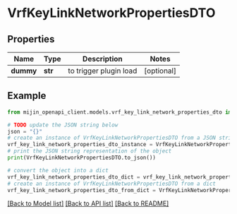 # VrfKeyLinkNetworkPropertiesDTO


## Properties

Name | Type | Description | Notes
------------ | ------------- | ------------- | -------------
**dummy** | **str** | to trigger plugin load | [optional] 

## Example

```python
from mijin_openapi_client.models.vrf_key_link_network_properties_dto import VrfKeyLinkNetworkPropertiesDTO

# TODO update the JSON string below
json = "{}"
# create an instance of VrfKeyLinkNetworkPropertiesDTO from a JSON string
vrf_key_link_network_properties_dto_instance = VrfKeyLinkNetworkPropertiesDTO.from_json(json)
# print the JSON string representation of the object
print(VrfKeyLinkNetworkPropertiesDTO.to_json())

# convert the object into a dict
vrf_key_link_network_properties_dto_dict = vrf_key_link_network_properties_dto_instance.to_dict()
# create an instance of VrfKeyLinkNetworkPropertiesDTO from a dict
vrf_key_link_network_properties_dto_from_dict = VrfKeyLinkNetworkPropertiesDTO.from_dict(vrf_key_link_network_properties_dto_dict)
```
[[Back to Model list]](../README.md#documentation-for-models) [[Back to API list]](../README.md#documentation-for-api-endpoints) [[Back to README]](../README.md)


